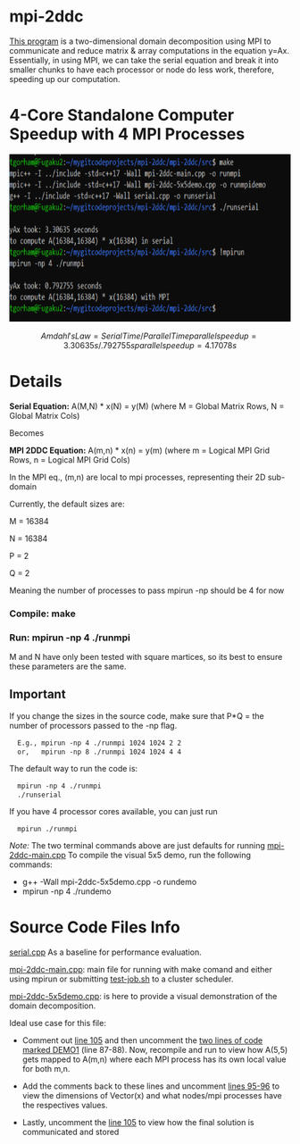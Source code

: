 # mpi-2ddc

[This program](https://github.com/tommygorham/mpi-2ddc/blob/main/src/mpi-2ddc-main.cpp) is a two-dimensional domain decomposition using MPI to communicate and reduce matrix & array computations in the equation y=Ax. Essentially, in using MPI, we can take the serial equation and break it into smaller chunks to have each processor or node do less work, therefore, speeding up our computation. 

# 4-Core Standalone Computer Speedup with 4 MPI Processes 

<p align="center">
<img src="https://github.com/tommygorham/mpi-2ddc/blob/main/results/standalone_4core_speedup_16k16k.png" height="300px" />
</p>

```math
Amdahl's Law     = Serial Time / Parallel Time 
parallel speedup = 3.30635s / .792755s
parallel speedup = 4.17078s
```

# Details 
**Serial Equation:**   A(M,N) * x(N) = y(M)  (where M = Global Matrix Rows, N = Global Matrix Cols) 

Becomes 

**MPI 2DDC Equation:** A(m,n) * x(n) = y(m) (where m = Logical MPI Grid Rows, n = Logical MPI Grid Cols)

In the MPI eq., (m,n) are local to mpi processes, representing their 2D sub-domain 

Currently, the default sizes are: 

M = 16384

N = 16384

P = 2

Q = 2

Meaning the number of processes to pass mpirun -np should be 4 for now

### Compile: make 

### Run: mpirun -np 4 ./runmpi

M and N have only been tested with square martices, so its best to ensure these parameters are the same. 

## Important

If you change the sizes in the source code, make sure that P*Q = the number of processors passed to the -np flag. 

      E.g., mpirun -np 4 ./runmpi 1024 1024 2 2 
      or,   mpirun -np 8 ./runmpi 1024 1024 4 4 
The default way to run the code is: 

      mpirun -np 4 ./runmpi 
      ./runserial 
If you have 4 processor cores available, you can just run 

      mpirun ./runmpi 

_Note:_ The two terminal commands above are just defaults for running [mpi-2ddc-main.cpp](https://github.com/tommygorham/mpi-2ddc/blob/main/mpi-2ddc-main.cpp)
To compile the visual 5x5 demo, run the following commands: 
* g++ -Wall mpi-2ddc-5x5demo.cpp -o rundemo   
* mpirun -np 4 ./rundemo


# Source Code Files Info 

[serial.cpp](https://github.com/tommygorham/mpi-2ddc/blob/main/serial.cpp) As a baseline for performance evaluation. 

[mpi-2ddc-main.cpp](https://github.com/tommygorham/mpi-2ddc/blob/main/mpi-2ddc-main.cpp): main file for running with make comand and either using mpirun or submitting [test-job.sh](https://github.com/tommygorham/mpi-2ddc/blob/main/test-job.sh) to a cluster scheduler. 

[mpi-2ddc-5x5demo.cpp](https://github.com/tommygorham/mpi-2ddc/blob/main/mpi-2ddc-5x5demo.cpp): is here to provide a visual demonstration of the domain decomposition. 

Ideal use case for this file: 

* Comment out [line 105](https://github.com/tommygorham/mpi-2ddc/blob/main/mpi-2ddc-5x5demo.cpp#:~:text=y.printDarray(node_name)%3B) and then uncomment the [two lines of code marked DEMO1](https://github.com/tommygorham/mpi-2ddc/blob/main/mpi-2ddc-5x5demo.cpp#:~:text=//%20DEMO1%3A%20%20if,A.printMat(node_name)%3B) (line 87-88). Now,  recompile and run to view how A(5,5) gets mapped to A(m,n) where each MPI process has its own local value for both m,n.  

* Add the comments back to these lines and uncomment [lines 95-96](https://github.com/tommygorham/mpi-2ddc/blob/main/mpi-2ddc-5x5demo.cpp#:~:text=//%20DEMO2%3A%20if,x.printDarray(node_name)%3B) to view the dimensions of Vector(x) and what nodes/mpi processes have the respectives values. 

* Lastly, uncomment the [line 105](https://github.com/tommygorham/mpi-2ddc/blob/main/mpi-2ddc-5x5demo.cpp#:~:text=y.printDarray(node_name)%3B) to view how the final solution is communicated and stored

